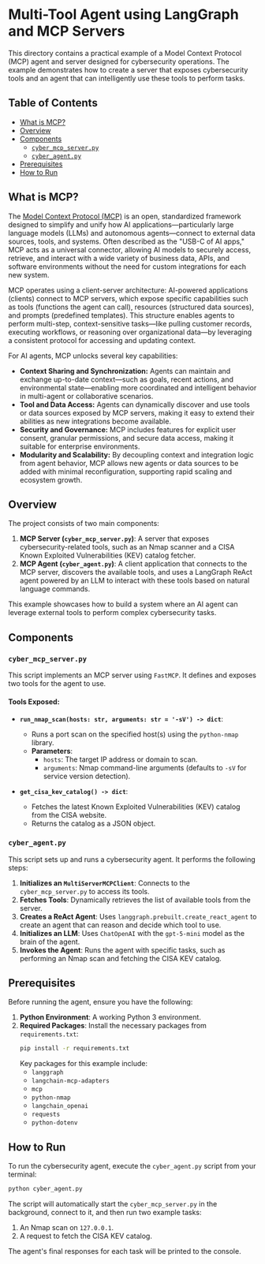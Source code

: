 # Multi-Tool Agent using LangGraph and MCP Servers

This directory contains a practical example of a Model Context Protocol (MCP) agent and server designed for cybersecurity operations. The example demonstrates how to create a server that exposes cybersecurity tools and an agent that can intelligently use these tools to perform tasks.

## Table of Contents

- [What is MCP?](#what-is-mcp)
- [Overview](#overview)
- [Components](#components)
  - [`cyber_mcp_server.py`](#cyber_mcp_serverpy)
  - [`cyber_agent.py`](#cyber_agentpy)
- [Prerequisites](#prerequisites)
- [How to Run](#how-to-run)

## What is MCP?

The [Model Context Protocol (MCP)](https://modelcontextprotocol.io/introduction) is an open, standardized framework designed to simplify and unify how AI applications—particularly large language models (LLMs) and autonomous agents—connect to external data sources, tools, and systems. Often described as the "USB-C of AI apps," MCP acts as a universal connector, allowing AI models to securely access, retrieve, and interact with a wide variety of business data, APIs, and software environments without the need for custom integrations for each new system. 

MCP operates using a client-server architecture: AI-powered applications (clients) connect to MCP servers, which expose specific capabilities such as tools (functions the agent can call), resources (structured data sources), and prompts (predefined templates). This structure enables agents to perform multi-step, context-sensitive tasks—like pulling customer records, executing workflows, or reasoning over organizational data—by leveraging a consistent protocol for accessing and updating context. 

For AI agents, MCP unlocks several key capabilities:
- **Context Sharing and Synchronization:** Agents can maintain and exchange up-to-date context—such as goals, recent actions, and environmental state—enabling more coordinated and intelligent behavior in multi-agent or collaborative scenarios.
- **Tool and Data Access:** Agents can dynamically discover and use tools or data sources exposed by MCP servers, making it easy to extend their abilities as new integrations become available.
- **Security and Governance:** MCP includes features for explicit user consent, granular permissions, and secure data access, making it suitable for enterprise environments.
- **Modularity and Scalability:** By decoupling context and integration logic from agent behavior, MCP allows new agents or data sources to be added with minimal reconfiguration, supporting rapid scaling and ecosystem growth.


## Overview

The project consists of two main components:

1.  **MCP Server (`cyber_mcp_server.py`)**: A server that exposes cybersecurity-related tools, such as an Nmap scanner and a CISA Known Exploited Vulnerabilities (KEV) catalog fetcher.
2.  **MCP Agent (`cyber_agent.py`)**: A client application that connects to the MCP server, discovers the available tools, and uses a LangGraph ReAct agent powered by an LLM to interact with these tools based on natural language commands.

This example showcases how to build a system where an AI agent can leverage external tools to perform complex cybersecurity tasks.

## Components

### `cyber_mcp_server.py`

This script implements an MCP server using `FastMCP`. It defines and exposes two tools for the agent to use.

#### Tools Exposed:

-   **`run_nmap_scan(hosts: str, arguments: str = '-sV') -> dict`**: 
    -   Runs a port scan on the specified host(s) using the `python-nmap` library.
    -   **Parameters**:
        -   `hosts`: The target IP address or domain to scan.
        -   `arguments`: Nmap command-line arguments (defaults to `-sV` for service version detection).

-   **`get_cisa_kev_catalog() -> dict`**:
    -   Fetches the latest Known Exploited Vulnerabilities (KEV) catalog from the CISA website.
    -   Returns the catalog as a JSON object.

### `cyber_agent.py`

This script sets up and runs a cybersecurity agent. It performs the following steps:

1.  **Initializes an `MultiServerMCPClient`**: Connects to the `cyber_mcp_server.py` to access its tools.
2.  **Fetches Tools**: Dynamically retrieves the list of available tools from the server.
3.  **Creates a ReAct Agent**: Uses `langgraph.prebuilt.create_react_agent` to create an agent that can reason and decide which tool to use.
4.  **Initializes an LLM**: Uses `ChatOpenAI` with the `gpt-5-mini` model as the brain of the agent.
5.  **Invokes the Agent**: Runs the agent with specific tasks, such as performing an Nmap scan and fetching the CISA KEV catalog.

## Prerequisites

Before running the agent, ensure you have the following:

1.  **Python Environment**: A working Python 3 environment.
2.  **Required Packages**: Install the necessary packages from `requirements.txt`:
    ```bash
    pip install -r requirements.txt
    ```
    Key packages for this example include:
    - `langgraph`
    - `langchain-mcp-adapters`
    - `mcp`
    - `python-nmap`
    - `langchain_openai`
    - `requests`
    - `python-dotenv`


## How to Run

To run the cybersecurity agent, execute the `cyber_agent.py` script from your terminal:

```bash
python cyber_agent.py
```

The script will automatically start the `cyber_mcp_server.py` in the background, connect to it, and then run two example tasks:

1.  An Nmap scan on `127.0.0.1`.
2.  A request to fetch the CISA KEV catalog.

The agent's final responses for each task will be printed to the console.
